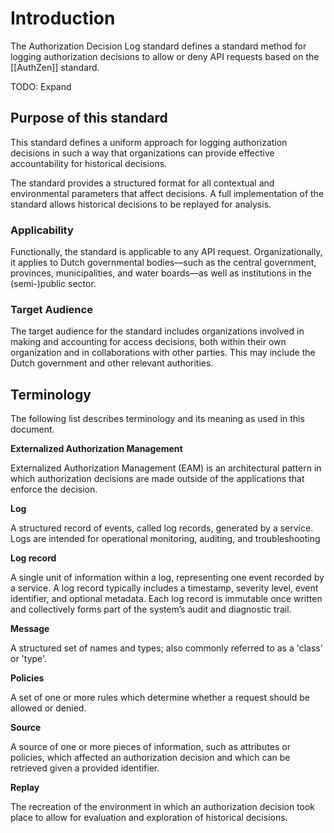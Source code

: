 # Introduction

The Authorization Decision Log standard defines a standard method for logging authorization decisions to allow or deny API requests based on the [[AuthZen]] standard.

TODO: Expand

## Purpose of this standard

This standard defines a uniform approach for logging authorization decisions in such a way that organizations can provide effective accountability for historical decisions. 

The standard provides a structured format for all contextual and environmental parameters that affect decisions. A full implementation of the standard allows historical decisions to be replayed for analysis.

### Applicability

Functionally, the standard is applicable to any API request. Organizationally, it applies to Dutch governmental bodies—such as the central government, provinces, municipalities, and water boards—as well as institutions in the (semi-)public sector.

### Target Audience

The target audience for the standard includes organizations involved in making and accounting for access decisions, both within their own organization and in collaborations with other parties. This may include the Dutch government and other relevant authorities.

## Terminology 

The following list describes terminology and its meaning as used in this document.

**Externalized Authorization Management**

Externalized Authorization Management (EAM) is an architectural pattern in which authorization decisions are made outside of the applications that enforce the decision. 

**Log**

A structured record of events, called log records, generated by a service. Logs are intended for operational monitoring, auditing, and troubleshooting

**Log record**

A single unit of information within a log, representing one event recorded by a service. A log record typically includes a timestamp, severity level, event identifier, and optional metadata. Each log record is immutable once written and collectively forms part of the system’s audit and diagnostic trail.

**Message**

A structured set of names and types; also commonly referred to as a 'class' or 'type'.


**Policies**

A set of one or more rules which determine whether a request should be allowed or denied.

**Source**

A source of one or more pieces of information, such as attributes or policies, which affected an authorization decision and which can be retrieved given a provided identifier.

**Replay**

The recreation of the environment in which an authorization decision took place to allow for evaluation and exploration of historical decisions.
